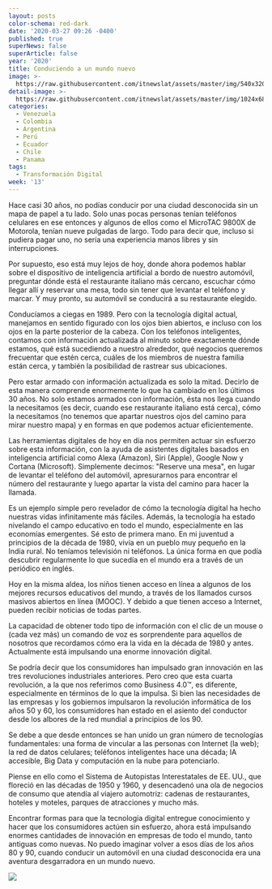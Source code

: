 ```yaml
---
layout: posts
color-schema: red-dark
date: '2020-03-27 09:26 -0400'
published: true
superNews: false
superArticle: false
year: '2020'
title: Conduciendo a un mundo nuevo
image: >-
  https://raw.githubusercontent.com/itnewslat/assets/master/img/540x320/Krishnan-Ramanujam-p.jpg
detail-image: >-
  https://raw.githubusercontent.com/itnewslat/assets/master/img/1024x680/Krishnan-Ramanujam-g.jpg
categories:
  - Venezuela
  - Colombia
  - Argentina
  - Perú
  - Ecuador
  - Chile
  - Panama
tags:
  - Transformación Digital
week: '13'
---
```

Hace casi 30 años, no podías conducir por una ciudad desconocida sin un mapa de papel a tu lado. Solo unas pocas personas tenían teléfonos celulares en ese entonces y algunos de ellos como el MicroTAC 9800X de Motorola, tenían nueve pulgadas de largo. Todo para decir que, incluso si pudiera pagar uno, no sería una experiencia manos libres y sin interrupciones.

Por supuesto, eso está muy lejos de hoy, donde ahora podemos hablar sobre el dispositivo de inteligencia artificial a bordo de nuestro automóvil, preguntar dónde está el restaurante italiano más cercano, escuchar cómo llegar allí y reservar una mesa, todo sin tener que levantar el teléfono y marcar. Y muy pronto, su automóvil se conducirá a su restaurante elegido.

Conducíamos a ciegas en 1989. Pero con la tecnología digital actual, manejamos en sentido figurado con los ojos bien abiertos, e incluso con los ojos en la parte posterior de la cabeza. Con los teléfonos inteligentes, contamos con información actualizada al minuto sobre exactamente dónde estamos, qué está sucediendo a nuestro alrededor, qué negocios queremos frecuentar que estén cerca, cuáles de los miembros de nuestra familia están cerca, y también la posibilidad de rastrear sus ubicaciones.

Pero estar armado con información actualizada es solo la mitad. Decirlo de esta manera comprende enormemente lo que ha cambiado en los últimos 30 años. No solo estamos armados con información, ésta nos llega cuando la necesitamos (es decir, cuando ese restaurante italiano está cerca), cómo la necesitamos (no tenemos que apartar nuestros ojos del camino para mirar nuestro mapa) y en formas en que podemos actuar eficientemente. 

Las herramientas digitales de hoy en día nos permiten actuar sin esfuerzo sobre esta información, con la ayuda de asistentes digitales basados en inteligencia artificial como Alexa (Amazon), Siri (Apple), Google Now y Cortana (Microsoft). Simplemente decimos: "Reserve una mesa", en lugar de levantar el teléfono del automóvil, apresurarnos para encontrar el número del restaurante y luego apartar la vista del camino para hacer la llamada.

Es un ejemplo simple pero revelador de cómo la tecnología digital ha hecho nuestras vidas infinitamente más fáciles. Además, la tecnología ha estado nivelando el campo educativo en todo el mundo, especialmente en las economías emergentes. Sé esto de primera mano. En mi juventud a principios de la década de 1980, vivía en un pueblo muy pequeño en la India rural. No teníamos televisión ni teléfonos. La única forma en que podía descubrir regularmente lo que sucedía en el mundo era a través de un periódico en inglés.

Hoy en la misma aldea, los niños tienen acceso en línea a algunos de los mejores recursos educativos del mundo, a través de los llamados cursos masivos abiertos en línea (MOOC). Y debido a que tienen acceso a Internet, pueden recibir noticias de todas partes. 

La capacidad de obtener todo tipo de información con el clic de un mouse o (cada vez más) un comando de voz es sorprendente para aquellos de nosotros que recordamos cómo era la vida en la década de 1980 y antes. Actualmente está impulsando una enorme innovación digital.

Se podría decir que los consumidores han impulsado gran innovación en las tres revoluciones industriales anteriores. Pero creo que esta cuarta revolución, a la que nos referimos como Business 4.0™, es diferente, especialmente en términos de lo que la impulsa. Si bien las necesidades de las empresas y los gobiernos impulsaron la revolución informática de los años 50 y 60, los consumidores han estado en el asiento del conductor desde los albores de la red mundial a principios de los 90.

Se debe a que desde entonces se han unido un gran número de tecnologías fundamentales: una forma de vincular a las personas con Internet (la web); la red de datos celulares; teléfonos inteligentes hace una década; IA accesible, Big Data y computación en la nube para potenciarlo.

Piense en ello como el Sistema de Autopistas Interestatales de EE. UU., que floreció en las décadas de 1950 y 1960, y desencadenó una ola de negocios de consumo que atendía al viajero automotriz: cadenas de restaurantes, hoteles y moteles, parques de atracciones y mucho más.

Encontrar formas para que la tecnología digital entregue conocimiento y hacer que los consumidores actúen sin esfuerzo, ahora está impulsando enormes cantidades de innovación en empresas de todo el mundo, tanto antiguas como nuevas. No puedo imaginar volver a esos días de los años 80 y 90, cuando conducir un automóvil en una ciudad desconocida era una aventura desgarradora en un mundo nuevo.

<img src="https://tracker.metricool.com/c3po.jpg?hash=56f88a41e39ab42c063cc51676587a04"/>